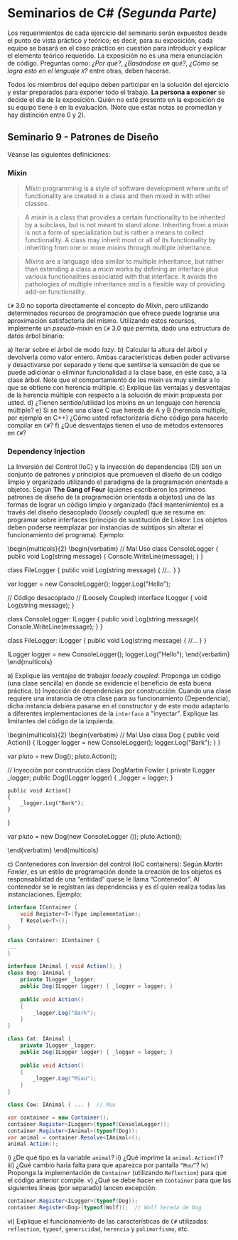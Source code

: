 # Seminarios de C# _(Segunda Parte)_

Los requerimientos de cada ejercicio del seminario serán expuestos desde el punto de vista práctico y teórico; es decir, para su exposición, cada equipo se basará en el caso práctico en cuestión para introducir y explicar el elemento teórico requerido. La exposición no es una mera enunciación de código. Preguntas como: _¿Por qué?_, _¿Basándose en qué?_, _¿Cómo se logra esto en el lenguaje `X`?_ entre otras, deben hacerse.

Todos los miembros del equipo deben participar en la solución del ejercicio y estar preparados para exponer todo el trabajo. **La persona a exponer** se decide el día de la exposición. Quién no esté presente en la exposición de su equipo tiene `0` en la evaluación. (Note que estas notas se promedian y hay distinción entre 0 y 2).

## Seminario 9 - Patrones de Diseño

Véanse las siguientes definiciones:

### Mixin

> *Mixin* programming is a style of software development where units of functionality are created in a
> class and then mixed in with other classes.

> A *mixin* is a class that provides a certain functionality to be inherited by a subclass, but is not meant
> to stand alone. Inheriting from a *mixin* is not a form of specialization but is rather a means to collect
> functionality. A class may inherit most or all of its functionality by inheriting from one or more *mixins*
> through multiple inheritance.

> *Mixins* are a language idea similar to multiple inheritance, but rather than extending a class a *mixin*
> works by defining an interface plus various functionalities associated with that interface. It avoids the
> pathologies of multiple inheritance and is a flexible way of providing add-on functionality.

`C#` 3.0 no soporta directamente el concepto de *Mixin*, pero utilizando determinados recursos de
programación que ofrece puede lograrse una aproximación satisfactoria del mismo. Utilizando estos
recursos, implemente un *pseudo-mixin* en `C#` 3.0 que permita, dado una estructura de datos árbol
binario:

a) Iterar sobre el árbol de modo *lazy*.
b) Calcular la altura del árbol y devolverla como valor entero. Ambas características deben poder activarse y desactivarse 
por separado y tiene que sentirse la sensación de que se puede adicionar o eliminar funcionalidad a la clase base, 
en este caso, a la clase árbol. Note que el comportamiento de los mixin es muy similar a lo que se obtiene con herencia múltiple.
c) Explique las ventajas y desventajas de la herencia múltiple con respecto a la solución de mixin
propuesta por usted.
d) ¿Tienen sentido/utilidad los mixins en un lenguaje con herencia múltiple?
e) Si se tiene una clase C que hereda de A y B (herencia múltiple, por ejemplo en C++) ¿Cómo
usted refactorizaría dicho código para hacerlo compilar en `C#`?
f) ¿Qué desventajas tienen el uso de métodos extensores en `C#`?

### Dependency Injection

La Inversión del Control (IoC) y la inyección de dependencias (DI) son un
conjunto de patrones y principios que promueven el diseño de un código limpio y organizado
utilizando el paradigma de la programación orientada a objetos. Según **The Gang of Four** 
(quienes escribieron los primeros patrones de diseño de la programación orientada a objetos) una de las
formas de lograr un código limpio y organizado (fácil mantenimiento) es a través del diseño
desacoplado (*loosely coupled*) que se resume en: programar sobre interfaces (principio de sustitución
de Liskov: Los objetos deben poderse reemplazar por instancias de subtipos sin alterar el
funcionamiento del programa). Ejemplo:

\begin{multicols}{2}
\begin{verbatim}
// Mal Uso
class ConsoleLogger 
{
    public void Log(string message) 
    {
        Console.WriteLine(message);
    }
}

class FileLogger 
{
    public void Log(string message) 
    {
        //...
    }
}

var logger = new ConsoleLogger();
logger.Log("Hello"); 

// Código desacoplado 
// (Loosely Coupled)
interface ILogger {
    void Log(string message);
}

class ConsoleLogger: ILogger {
    public void Log(string message){
        Console.WriteLine(message);
    }
}

class FileLogger: ILogger {
    public void Log(string message) {
        //...
    }
}

ILogger logger = new ConsoleLogger();
logger.Log("Hello");
\end{verbatim}
\end{multicols}

a) Explique las ventajas de trabajar *loosely coupled*. Proponga un código (una clase sencilla) en
donde se evidencie el beneficio de esta buena práctica.
b) Inyección de dependencias por construcción: Cuando una clase requiere una instancia de
otra clase para su funcionamiento (Dependencia), dicha instancia debiera pasarse en el
constructor y de este modo adaptarlo a diferentes implementaciones de la `interface` a
"inyectar". Explique las limitantes del código de la izquierda.

\begin{multicols}{2}
\begin{verbatim}
// Mal Uso
class Dog
{
    public void Action()
    {
        ILogger logger = 
            new ConsoleLogger();
        logger.Log("Bark");
    }
} 






var pluto = new Dog();
pluto.Action(); 

// Inyección por construcción
class DogMartin Fowler
{
    private ILogger _logger;
    public Dog(ILogger logger)
    {
        _logger = logger;
    }

    public void Action()
    {
        _logger.Log("Bark");
    }
}

var pluto = 
    new Dog(new ConsoleLogger ());
pluto.Action();

\end{verbatim}
\end{multicols}

c) Contenedores con Inversión del control (IoC containers): Según *Martin Fowler*, es un estilo
de programación donde la creación de los objetos es responsabilidad de una “entidad” quese le llama “Contenedor”.
Al contenedor se le registran las dependencias y es él quien realiza todas las instanciaciones. 
Ejemplo:

```c#
interface IContainer {
    void Register<T>(Type implementation);
    T Resolve<T>();
}

class Container: IContainer {
...
}

interface IAnimal { void Action(); }
class Dog: IAnimal {
    private ILogger _logger;
    public Dog(ILogger logger) { _logger = logger; }
    
    public void Action()
    {
        _logger.Log("Bark");
    }
}

class Cat: IAnimal {
    private ILogger _logger;
    public Dog(ILogger logger) { _logger = logger; }
    
    public void Action()
    {
        _logger.Log("Miau");
    }
}

class Cow: IAnimal { ... }  // Muu

var container = new Container();
container.Register<ILogger>(typeof(ConsoleLogger));
container.Register<IAnimal>(typeof(Dog));
var animal = container.Resolve<IAnimal>();
animal.Action();
```

i) ¿De qué tipo es la variable `animal`?
ii) ¿Qué imprime la `animal.Action()`?
iii) ¿Qué cambio haría falta para que aparezca por pantalla `“Muu”`?
iv) Proponga la implementación de `Container` (utilizando `Reflection`) para que el código
    anterior compile.
v) ¿Qué se debe hacer en `Container` para que las siguientes líneas (por separado) lancen
    excepción:
```c#
container.Register<ILogger>(typeof(Dog));
container.Register<Dog>(typeof(Wolf));  // Wolf hereda de Dog
```
vi) Explique el funcionamiento de las características de `C#` utilizadas: `reflection`, `typeof`,
    `genericidad`, `herencia` y `polimorfismo`, etc.
